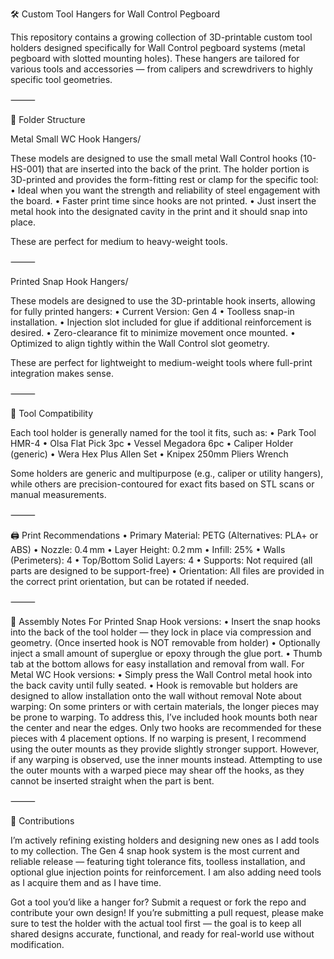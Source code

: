 🛠️ Custom Tool Hangers for Wall Control Pegboard

This repository contains a growing collection of 3D-printable custom tool holders designed specifically for Wall Control pegboard systems (metal pegboard with slotted mounting holes). These hangers are tailored for various tools and accessories — from calipers and screwdrivers to highly specific tool geometries.

⸻

📁 Folder Structure

Metal Small WC Hook Hangers/

These models are designed to use the small metal Wall Control hooks (10-HS-001) that are inserted into the back of the print. The holder portion is 3D-printed and provides the form-fitting rest or clamp for the specific tool:
	•	Ideal when you want the strength and reliability of steel engagement with the board.
	•	Faster print time since hooks are not printed.
	•	Just insert the metal hook into the designated cavity in the print and it should snap into place.

These are perfect for medium to heavy-weight tools.

⸻

Printed Snap Hook Hangers/

These models are designed to use the 3D-printable hook inserts, allowing for fully printed hangers:
	•	Current Version: Gen 4
	•	Toolless snap-in installation.
	•	Injection slot included for glue if additional reinforcement is desired.
	•	Zero-clearance fit to minimize movement once mounted.
	•	Optimized to align tightly within the Wall Control slot geometry.

These are perfect for lightweight to medium-weight tools where full-print integration makes sense.

⸻

🧰 Tool Compatibility

Each tool holder is generally named for the tool it fits, such as:
	•	Park Tool HMR-4
	•	Olsa Flat Pick 3pc
	•	Vessel Megadora 6pc
	•	Caliper Holder (generic)
	•	Wera Hex Plus Allen Set
	•	Knipex 250mm Pliers Wrench


Some holders are generic and multipurpose (e.g., caliper or utility hangers), while others are precision-contoured for exact fits based on STL scans or manual measurements.

⸻

🖨️ Print Recommendations
	•	Primary Material: PETG (Alternatives: PLA+ or ABS)
	•	Nozzle: 0.4 mm
	•	Layer Height: 0.2 mm
	•	Infill: 25%
	•	Walls (Perimeters): 4
	•	Top/Bottom Solid Layers: 4
	•	Supports: Not required (all parts are designed to be support-free)
	•	Orientation: All files are provided in the correct print orientation, but can be rotated if needed.

⸻

🔩 Assembly Notes
	For Printed Snap Hook versions:
	•	Insert the snap hooks into the back of the tool holder — they lock in place via compression and geometry. (Once inserted hook is NOT removable from holder)
	•	Optionally inject a small amount of superglue or epoxy through the glue port.
	•	Thumb tab at the bottom allows for easy installation and removal from wall.
	For Metal WC Hook versions:
	•	Simply press the Wall Control metal hook into the back cavity until fully seated.
	•	Hook is removable but holders are designed to allow installation onto the wall without removal
	Note about warping: On some printers or with certain materials, the longer pieces may be prone to warping. To address this, I’ve included hook mounts both near the center and near the edges. Only two hooks are recommended for these pieces with 4 placement options. If no warping is present, I recommend using the outer mounts as they provide slightly stronger support. However, if any warping is observed, use the inner mounts instead. Attempting to use the outer mounts with a warped piece may shear off the hooks, as they cannot be inserted straight when the part is bent.

⸻

🙌 Contributions

I’m actively refining existing holders and designing new ones as I add tools to my collection. The Gen 4 snap hook system is the most current and reliable release — featuring tight tolerance fits, toolless installation, and optional glue injection points for reinforcement. I am also adding need tools as I acquire them and as I have time.

Got a tool you’d like a hanger for? Submit a request or fork the repo and contribute your own design! If you’re submitting a pull request, please make sure to test the holder with the actual tool first — the goal is to keep all shared designs accurate, functional, and ready for real-world use without modification.
